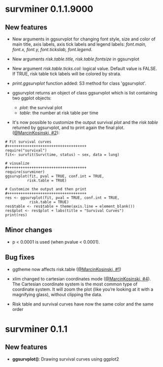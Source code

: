 # survminer 0.1.1.9000


## New features
   
- New arguments in ggsurvplot for changing font style, size and color of main title, axis labels, axis tick labels and legend labels: *font.main, font.x, font.y, font.tickslab, font.legend*.
- New arguments *risk.table.title, risk.table.fontsize* in ggsurvplot
- New argument *risk.table.ticks.col*: logical value. Default value is FALSE. If TRUE, risk table tick labels will be colored by strata.

- *print.ggsurvplot* function added: S3 method for class 'ggsurvplot'. 
  
- ggsurvplot returns an object of class ggsurvplot which is list containing two ggplot objects: 
    - *plot*: the survival plot
    - *table*: the number at risk table per time
    
    
- It's now possible to customize the output survival *plot* and the *risk table* returned by ggsurvplot, and to print again the final plot.  ([@MarcinKosinski, #2](https://github.com/kassambara/survminer/issues/2)):
  
```{r}
# Fit survival curves
#++++++++++++++++++++++++++++++++++++
require("survival")
fit<- survfit(Surv(time, status) ~ sex, data = lung)

# visualize
#++++++++++++++++++++++++++++++++++++
require(survminer)
ggsurvplot(fit, pval = TRUE, conf.int = TRUE,
          risk.table = TRUE)

# Customize the output and then print
#++++++++++++++++++++++++++++++++++++
res <- ggsurvplot(fit, pval = TRUE, conf.int = TRUE,
           risk.table = TRUE)
res$table <- res$table + theme(axis.line = element_blank())
res$plot <- res$plot + labs(title = "Survival Curves")
print(res)
```
 
   
## Minor changes
   
- p < 0.0001 is used (when pvalue < 0.0001).

## Bug fixes
  
- ggtheme now affects risk.table ([@MarcinKosinski, #1](https://github.com/kassambara/survminer/issues/1))

- xlim changed to cartesian coordinates mode ([@MarcinKosinski, #4](https://github.com/kassambara/survminer/issues/4)).  The Cartesian coordinate system is the most common type of coordinate system. It will zoom the plot (like you’re looking at it with a magnifying glass), without clipping the data.

- Risk table and survival curves have now the same color and the same order
    


# survminer 0.1.1

## New features
    
- **ggsurvplot()**: Drawing survival curves using ggplot2
